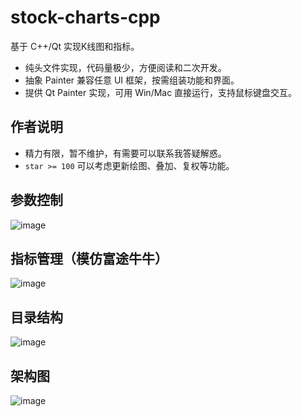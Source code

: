 # stock-charts-cpp
基于 C++/Qt 实现K线图和指标。
- 纯头文件实现，代码量极少，方便阅读和二次开发。
- 抽象 Painter 兼容任意 UI 框架，按需组装功能和界面。
- 提供 Qt Painter 实现，可用 Win/Mac 直接运行，支持鼠标键盘交互。

## 作者说明
- 精力有限，暂不维护，有需要可以联系我答疑解惑。
- `star >= 100` 可以考虑更新绘图、叠加、复权等功能。

## 参数控制
![image](https://github.com/zxffffffff/stock-charts-cpp/blob/master/doc/stock-chart-0.png)

## 指标管理（模仿富途牛牛）
![image](https://github.com/zxffffffff/stock-charts-cpp/blob/master/doc/stock-chart-1.png)

## 目录结构
![image](https://github.com/zxffffffff/stock-charts-cpp/blob/master/doc/stock-chart-src.png)

## 架构图
![image](https://github.com/zxffffffff/stock-charts-cpp/blob/master/doc/architecture.png)
